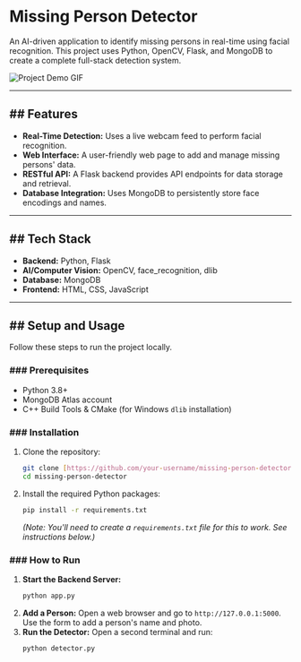 # Missing Person Detector

An AI-driven application to identify missing persons in real-time using facial recognition. This project uses Python, OpenCV, Flask, and MongoDB to create a complete full-stack detection system.

![Project Demo GIF](link_to_your_demo_gif_here)

---

## ## Features

* **Real-Time Detection:** Uses a live webcam feed to perform facial recognition.
* **Web Interface:** A user-friendly web page to add and manage missing persons' data.
* **RESTful API:** A Flask backend provides API endpoints for data storage and retrieval.
* **Database Integration:** Uses MongoDB to persistently store face encodings and names.

---

## ## Tech Stack

* **Backend:** Python, Flask
* **AI/Computer Vision:** OpenCV, face_recognition, dlib
* **Database:** MongoDB
* **Frontend:** HTML, CSS, JavaScript

---

## ## Setup and Usage

Follow these steps to run the project locally.

### ### Prerequisites

* Python 3.8+
* MongoDB Atlas account
* C++ Build Tools & CMake (for Windows `dlib` installation)

### ### Installation

1.  Clone the repository:
    ```bash
    git clone [https://github.com/your-username/missing-person-detector.git](https://github.com/your-username/missing-person-detector.git)
    cd missing-person-detector
    ```
2.  Install the required Python packages:
    ```bash
    pip install -r requirements.txt
    ```
    *(Note: You'll need to create a `requirements.txt` file for this to work. See instructions below.)*

### ### How to Run

1.  **Start the Backend Server:**
    ```bash
    python app.py
    ```
2.  **Add a Person:**
    Open a web browser and go to `http://127.0.0.1:5000`. Use the form to add a person's name and photo.
3.  **Run the Detector:**
    Open a second terminal and run:
    ```bash
    python detector.py
    ```